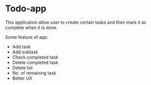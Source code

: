 # Todo-app

This application allow user to create certain tasks and then mark it as
complete when it is done.

Some feature of app:

  - Add task
  - Add subtask
  - Check completed task
  - Delete completed task
  - Delete list
  - No. of remaining task
  - Better UX
  
